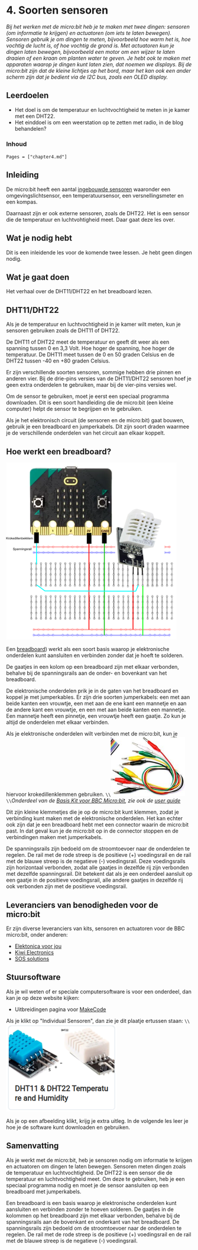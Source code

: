 # 4. Soorten sensoren

*Bij het werken met de micro:bit heb je te maken met twee dingen: sensoren (om informatie te krijgen) en actuatoren (om iets te laten bewegen). Sensoren gebruik je om dingen te meten, bijvoorbeeld hoe warm het is, hoe vochtig de lucht is, of hoe vochtig de grond is. Met actuatoren kun je dingen laten bewegen, bijvoorbeeld een motor om een wijzer te laten draaien of een kraan om planten water te geven. Je hebt ook te maken met apparaten waarop je dingen kunt laten zien, dat noemen we displays. Bij de micro:bit zijn dat de kleine lichtjes op het bord, maar het kan ook een ander scherm zijn dat je bedient via de I2C bus, zoals een OLED display.*

## Leerdoelen

- Het doel is om de temperatuur en luchtvochtigheid te meten in je kamer met een DHT22.
- Het einddoel is om een weerstation op te zetten met radio, in de blog behandelen?

### Inhoud

```@contents
Pages = ["chapter4.md"]
```
## Inleiding

De micro:bit heeft een aantal [ingebouwde sensoren](https://microbit.org/nl/get-started/first-steps/sensors/) waaronder een omgevingslichtsensor, een temperatuursensor, een versnellingsmeter en een kompas.

Daarnaast zijn er ook externe sensoren, zoals de DHT22. Het is een sensor die de temperatuur en luchtvohtigheid meet. Daar gaat deze les over.

## Wat je nodig hebt

Dit is een inleidende les voor de komende twee lessen. Je hebt geen dingen nodig.

## Wat je gaat doen

Het verhaal over de DHT11/DHT22 en het breadboard lezen.

## DHT11/DHT22

Als je de temperatuur en luchtvochtigheid in je kamer wilt meten, kun je sensoren gebruiken zoals de DHT11 of DHT22.

De DHT11 of DHT22 meet de temperatuur en geeft dit weer als een spanning tussen 0 en 3,3 Volt. Hoe hoger de spanning, hoe hoger de temperatuur. De DHT11 meet tussen de 0 en 50 graden Celsius en de DHT22 tussen -40 en +80 graden Celsius.

Er zijn verschillende soorten sensoren, sommige hebben drie pinnen en anderen vier. Bij de drie-pins versies van de DHT11/DHT22 sensoren hoef je geen extra onderdelen te gebruiken, maar bij de vier-pins versies wel.

Om de sensor te gebruiken, moet je eerst een speciaal programma downloaden. Dit is een soort handleiding die de micro:bit (een kleine computer) helpt de sensor te begrijpen en te gebruiken.

Als je het elektronisch circuit (de sensoren en de micro:bit) gaat bouwen, gebruik je een breadboard en jumperkabels. Dit zijn soort draden waarmee je de verschillende onderdelen van het circuit aan elkaar koppelt.

## Hoe werkt een breadboard?

![fig_1](assets/fig_4_1.png)

Een [breadboard](https://nl.wikipedia.org/wiki/Breadboard)) werkt als een soort basis waarop je elektronische onderdelen kunt aansluiten en verbinden zonder dat je hoeft te solderen.

De gaatjes in een kolom op een breadboard zijn met elkaar verbonden, behalve bij de spanningsrails aan de onder- en bovenkant van het breadboard.

De elektronische onderdelen prik je in de gaten van het breadboard en koppel je met jumperkables. Er zijn drie soorten jumperkabels: een met aan beide kanten een vrouwtje, een met aan de ene kant een mannetje en aan de andere kant een vrouwtje, en een met aan beide kanten een mannetje. Een mannetje heeft een pinnetje, een vrouwtje heeft een gaatje. Zo kun je altijd de onderdelen met elkaar verbinden.

Als je elektronische onderdelen wilt verbinden met de micro:bit, kun je hiervoor krokedillenklemmen gebruiken. ``\\``![krokedillenklemmen](assets/fig_4_4.png) ``\\``*Onderdeel van de [Basis Kit voor BBC Micro:bit](https://elektronicavoorjou.nl/product/basis-kit-voor-bbc-microbit/), zie ook de [user guide](https://www.elecrow.com/download/Tutorial_for_microbit_basic_kit.pdf)*

Dit zijn kleine klemmetjes die je op de micro:bit kunt klemmen, zodat je verbinding kunt maken met de elektronische onderdelen. Het kan echter ook zijn dat je een breadboard hebt met een connector waarin de micro:bit past. In dat geval kun je de micro:bit op in de connector stoppen en de verbindingen maken met jumperkabels.

De spanningsrails zijn bedoeld om de stroomtoevoer naar de onderdelen te regelen. De rail met de rode streep is de positieve (+) voedingsrail en de rail met de blauwe streep is de negatieve (-) voedingsrail. Deze voedingsrails zijn horizontaal verbonden, zodat alle gaatjes in dezelfde rij zijn verbonden met dezelfde spanningsrail. Dit betekent dat als je een onderdeel aansluit op een gaatje in de positieve voedingsrail, alle andere gaatjes in dezelfde rij ook verbonden zijn met de positieve voedingsrail.

## Leveranciers van benodigheden voor de micro:bit

Er zijn diverse leveranciers van kits, sensoren en actuatoren voor de BBC micro:bit, onder anderen:
- [Elektonica voor jou](https://elektronicavoorjou.nl/#%7B%22731234b1f9f9%22%3A%7B%22search_term%22%3A%22micro%3Abit%22%2C%22filters%22%3A%5B%5D%2C%22sorting%22%3A%5B%5D%2C%22offsets%22%3A%7B%22category%22%3A12%2C%22product%22%3A84%7D%2C%22y_pos%22%3A0%7D%7D)
- [Kiwi Electronics](https://www.kiwi-electronics.com/nl/bbc-microbit-boards-bundels-accessoires-276?page=3)
- [SOS solutions](https://www.sossolutions.nl/educatief/micro-bit?p=2)

## Stuursoftware

Als je wil weten of er speciale computersoftware is voor een onderdeel, dan kan je op deze website kijken:
- Uitbreidingen pagina voor [MakeCode](https://makecode.microbit.org/extensions)

Als je klikt op "Individual Sensoren", dan zie je dit plaatje ertussen staan: ``\\``![DHT11/DHT22](assets/fig_4_2.png)

Als je op een afbeelding klikt, krijg je extra uitleg. In de volgende les leer je hoe je de software kunt downloaden en gebruiken.


## Samenvatting

Als je werkt met de micro:bit, heb je sensoren nodig om informatie te krijgen en actuatoren om dingen te laten bewegen. Sensoren meten dingen zoals de temperatuur en luchtvochtigheid. De DHT22 is een sensor die de temperatuur en luchtvochtigheid meet. Om deze te gebruiken, heb je een speciaal programma nodig en moet je de sensor aansluiten op een breadboard met jumperkabels. 

Een breadboard is een basis waarop je elektronische onderdelen kunt aansluiten en verbinden zonder te hoeven solderen. De gaatjes in de kolommen op het breadboard zijn met elkaar verbonden, behalve bij de spanningsrails aan de bovenkant en onderkant van het breadboard. De spanningsrails zijn bedoeld om de stroomtoevoer naar de onderdelen te regelen. De rail met de rode streep is de positieve (+) voedingsrail en de rail met de blauwe streep is de negatieve (-) voedingsrail.